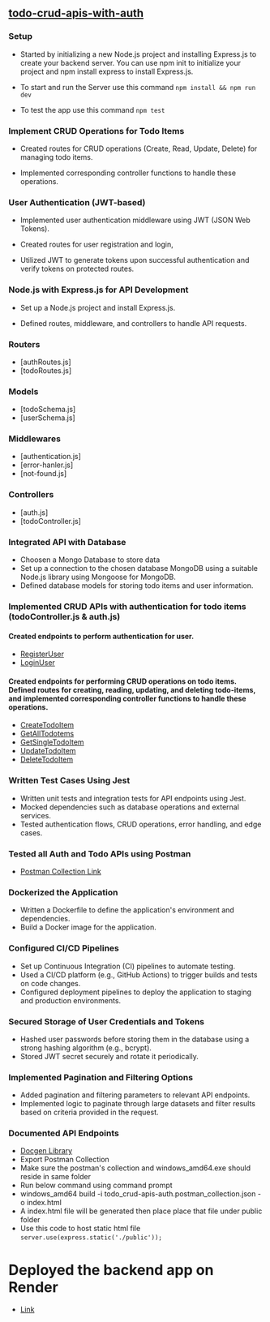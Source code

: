 
## [todo-crud-apis-with-auth](https://todo-crud-apis-with-auth.onrender.com/)

### Setup
- Started by initializing a new Node.js project and installing Express.js to create your backend server. You can use npm init to initialize your project and npm install express to install Express.js.

- To start and run the Server use this command ```npm install && npm run dev```

- To test the app use this command  ```npm test```

### Implement CRUD Operations for Todo Items
- Created routes for CRUD operations (Create, Read, Update, Delete) for managing todo items.

- Implemented corresponding controller functions to handle these operations.

### User Authentication (JWT-based)
- Implemented user authentication middleware using JWT (JSON Web Tokens).

- Created routes for user registration and login,

- Utilized JWT to generate tokens upon successful authentication and verify tokens on protected routes.

### Node.js with Express.js for API Development
- Set up a Node.js project and install Express.js.

- Defined routes, middleware, and controllers to handle API requests.

### Routers
- [authRoutes.js]
- [todoRoutes.js]

### Models
- [todoSchema.js]
- [userSchema.js]

### Middlewares
- [authentication.js]
- [error-hanler.js]
- [not-found.js]

### Controllers
- [auth.js]
- [todoController.js]

### Integrated API with Database
- Choosen a Mongo Database to store data
- Set up a connection to the chosen database MongoDB using a suitable Node.js library using Mongoose for MongoDB.
- Defined database models for storing todo items and user information.

### Implemented CRUD APIs with authentication for todo items (todoController.js & auth.js)

#### Created endpoints to perform authentication for user.
- [RegisterUser](https://todo-crud-apis-with-auth.onrender.com/api/v1/auth/register)
- [LoginUser](https://todo-crud-apis-with-auth.onrender.com/api/v1/auth/login)

#### Created endpoints for performing CRUD operations on todo items. Defined routes for creating, reading, updating, and deleting todo-items, and implemented corresponding controller functions to handle these operations.
- [CreateTodoItem](https://todo-crud-apis-with-auth.onrender.com/api/v1/todos/)
- [GetAllTodotems](https://todo-crud-apis-with-auth.onrender.com/api/v1/todos)
- [GetSingleTodoItem](https://todo-crud-apis-with-auth.onrender.com/v1/todos/662a454e18195f90f990c097)
- [UpdateTodoItem](https://todo-crud-apis-with-auth.onrender.com/api/v1/todos/662a454e18195f90f990c097)
- [DeleteTodoItem](https://todo-crud-apis-with-auth.onrender.com/api/v1/todos/662a454e18195f90f990c097)

### Written Test Cases Using Jest
- Written unit tests and integration tests for API endpoints using Jest.
- Mocked dependencies such as database operations and external services.
- Tested authentication flows, CRUD operations, error handling, and edge cases.

### Tested all Auth and Todo APIs using Postman
- [Postman Collection Link](https://schema.getpostman.com/json/collection/v2.1.0/collection.json)

### Dockerized the Application
- Written a Dockerfile to define the application's environment and dependencies.
- Build a Docker image for the application.

### Configured CI/CD Pipelines
- Set up Continuous Integration (CI) pipelines to automate testing.
- Used a CI/CD platform (e.g., GitHub Actions) to trigger builds and tests on code changes.
- Configured deployment pipelines to deploy the application to staging and production environments.

### Secured Storage of User Credentials and Tokens
- Hashed user passwords before storing them in the database using a strong hashing algorithm (e.g., bcrypt).
- Stored JWT secret securely and rotate it periodically.

### Implemented Pagination and Filtering Options
- Added pagination and filtering parameters to relevant API endpoints.
- Implemented logic to paginate through large datasets and filter results based on criteria provided in the request.

### Documented API Endpoints
- [Docgen Library](https://github.com/thedevsaddam/docgen)
- Export Postman Collection
- Make sure the postman's collection and windows_amd64.exe should reside in same folder 
- Run below command using command prompt
- windows_amd64 build -i todo_crud-apis-auth.postman_collection.json -o index.html
- A index.html file will be generated then place place that file under public folder
- Use this code to host static html file ```server.use(express.static('./public'));```

# Deployed the backend app on Render
- [Link](https://todo-crud-apis-with-auth.onrender.com/)
